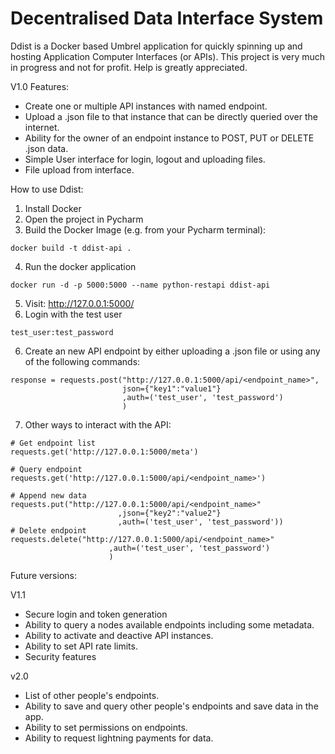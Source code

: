 # Decentralised Data Interface System

Ddist is a Docker based Umbrel application for quickly spinning up and hosting Application Computer Interfaces (or APIs).
This project is very much in progress and not for profit. Help is greatly appreciated.


V1.0 Features:

- Create one or multiple API instances with named endpoint.
- Upload a .json file to that instance that can be directly queried over the internet.
- Ability for the owner of an endpoint instance to POST, PUT or DELETE .json data.
- Simple User interface for login, logout and uploading files.
- File upload from interface.

How to use Ddist:
1. Install Docker
2. Open the project in Pycharm
3. Build the Docker Image (e.g. from your Pycharm terminal):
```
docker build -t ddist-api .
```
4. Run the docker application
```
docker run -d -p 5000:5000 --name python-restapi ddist-api
```
5. Visit: http://127.0.0.1:5000/
6. Login with the test user
```
test_user:test_password
```
6. Create an new API endpoint by either uploading a .json file or using any of the following commands:
```
response = requests.post("http://127.0.0.1:5000/api/<endpoint_name>",
                         json={"key1":"value1"}
                         ,auth=('test_user', 'test_password')
                         )
```
7. Other ways to interact with the API: 
```
# Get endpoint list
requests.get('http://127.0.0.1:5000/meta')

# Query endpoint
requests.get('http://127.0.0.1:5000/api/<endpoint_name>')

# Append new data
requests.put("http://127.0.0.1:5000/api/<endpoint_name>"
                        ,json={"key2":"value2"}
                        ,auth=('test_user', 'test_password'))
# Delete endpoint
requests.delete("http://127.0.0.1:5000/api/<endpoint_name>"
                      ,auth=('test_user', 'test_password')
                      )
```

Future versions:

V1.1
- Secure login and token generation
- Ability to query a nodes available endpoints including some metadata.
- Ability to activate and deactive API instances.
- Ability to set API rate limits.
- Security features

v2.0
- List of other people's endpoints.
- Ability to save and query other people's endpoints and save data in the app.
- Ability to set permissions on endpoints.
- Ability to request lightning payments for data.
